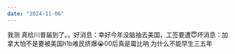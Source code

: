 ```yaml
---
date: "2024-11-06"
---
```

我测 真给川普届到了。。好消息：幸好今年没脑抽去美国，工签要遭😇坏消息：加拿大怕不是要被美国h1b难民挤爆😭00后真是霉比呐 为什么不能早生三五年
